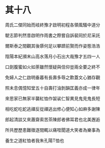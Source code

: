    

# 其十八

周氏二傑同始而岐終豫才啟明初程各領風騷中道分

駛志節判然昔啟明作雨書之際嘗自訴裴囘於尼采託

爾斯泰之間觀其後隳何足以攀躋前賢而作姿態浩浩

陰陽本紀瀕末山高水落月小石出大哉豫才五四一人

口劍腹蜜如火如荼雖然懷疑與信仰豈兩全要之終不

免婦人之仁啟明垂暮有長壽多辱之歎蓋文心猶存觀

照未息偶憶知堂五十自壽打油剝韻匡義亦成一律年

來思家已無家半襲紅恤作袈裟仁智異見鬼見鬼長短

相吃蛇吃蛇逃禪反從禪逃出修心便知心如麻多謝陳

郎起清談又來蕭齋索苦茶陳郎者佛耳君也北美邂逅

所共歷歷患難徵逐間輒以痛咥聞道大笑者為樂事為

養生之道紅恤者我朱孔陽T恤也